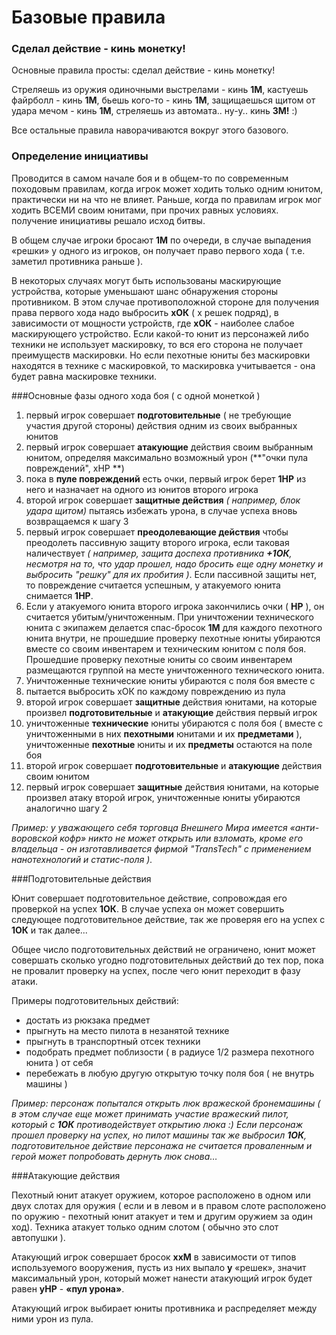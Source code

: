 # Базовые правила

### Cделал дейcтвие - кинь монетку!

Основные правила просты: сделал действие - кинь монетку!

Стреляешь из оружия одиночными выстрелами - кинь **1М**, кастуешь файрболл - кинь **1M**, бьешь кого-то - кинь **1М**, защищаешься щитом от удара мечом - кинь **1М**, стреляешь из автомата.. ну-у.. кинь **3М!** :)

Все остальные правила наворачиваются вокруг этого базового.

### Определение инициативы
Проводится в самом начале боя и в общем-то по современным походовым правилам, когда игрок может ходить только одним юнитом, практически ни на что не влияет. Раньше, когда по правилам игрок мог ходить ВСЕМИ своим юнитами, при прочих равных условиях. получение инициативы решало исход битвы.

В общем случае игроки бросают **1М** по очереди, в случае выпадения «решки» у одного из игроков, он получает право первого хода ( т.е. заметил противника раньше ).

В некоторых случаях могут быть использованы маскирующие устройства, которые уменьшают шанс обнаружения стороны противником. В этом случае противоположной стороне для получения права первого хода надо выбросить **xОК** ( х решек подряд), в зависимости от мощности устройств, где **xОК** - наиболее слабое маскирующего устройство. Если какой-то юнит из персонажей либо техники не использует маскировку, то вся его сторона не получает преимуществ маскировки. Но если пехотные юниты без маскировки находятся в технике с маскировкой, то маскировка учитывается - она будет равна маскировке техники.

###Основные фазы одного хода боя ( c одной монеткой )

1. первый игрок совершает **подготовительные** ( не требующие участия другой стороны) действия одним из своих выбранных юнитов
1. первый игрок совершает **атакующие** действия своим выбранным юнитом, определяя максимально возможный урон (**"очки пула повреждений", xHP **)
1. пока в **пуле повреждений** есть очки, первый игрок берет **1HP**  из него и назначает на одного из юнитов второго игрока
1. второй игрок совершает **защитные действия** *( например, блок удара щитом)* пытаясь избежать урона, в случае успеха вновь возвращаемся к шагу 3
1. первый игрок совершает **преодолевающие действия** чтобы преодолеть пассивную защиту второго игрока, если таковая наличествует *( например, защита доспеха противника **+1ОК**, несмотря на то, что удар прошел, надо бросить еще одну монетку и выбросить "решку" для их пробития )*. Если пассивной защиты нет, то повреждение считается успешным, у атакуемого юнита снимается **1HP**.
1. Если у атакуемого юнита второго игрока закончились очки ( **HP** ), он считается убитым/уничтоженным. При уничтожении технического юнита с экипажем делается спас-бросок **1M** для каждого пехотного юнита внутри, не прошедшие проверку пехотные юниты убираются вместе со своим инвентарем и техническим юнитом с поля боя. Прошедшие проверку пехотные юниты со своим инвентарем размещаются группой на месте уничтоженного технического юнита.
3. Уничтоженные технические юниты убираются с поля боя вместе с 
2. пытается выбросить xОК по каждому повреждению из пула
1. второй игрок совершает **защитные** действия юнитами, на которые произвел **подготовительные** и **атакующие** действия первый игрок
1. уничтоженные **технические** юниты убираются с поля боя ( вместе с уничтоженными в них **пехотными** юнитами и их **предметами** ), уничтоженные **пехотные** юниты и их **предметы** остаются на поле боя
1. второй игрок совершает **подготовительные** и **атакующие** действия своим юнитом
1. первый игрок совершает **защитные** действия юнитами, на которые произвел атаку второй игрок, уничтоженные юниты убираются аналогично шагу 2

*Пример: у уважающего себя торговца Внешнего Мира имеется «анти-воровской кофр» никто не может открыть или взломать, кроме его владельца - он изготавливается фирмой "TransTech" с применением нанотехнологий и статис-поля ).*

###Подготовительные действия

Юнит совершает подготовительное действие, сопровождая его проверкой на успех **1ОК**. В случае успеха он может совершить следующее подготовительное действие, так же проверяя его на успех с **1ОК** и так далее...

Общее число подготовительных действий не ограничено, юнит может совершать сколько угодно подготовительных действий до тех пор, пока не провалит проверку на успех, после чего юнит переходит в фазу атаки.

Примеры подготовительных действий:
* достать из рюкзака предмет
* прыгнуть на место пилота в незанятой технике
* прыгнуть в транспортный отсек техники
* подобрать предмет поблизости ( в радиусе 1/2 размера пехотного юнита ) от себя
* перебежать в любую другую открытую точку поля боя ( не внутрь машины )

*Пример: персонаж попытался открыть люк вражеской бронемашины ( в этом случае еще может принимать участие вражеский пилот, который с **1ОК** противодействует открытию люка :) Если персонаж прошел проверку на успех, но пилот машины так же выбросил **1ОК**, подготовительное действие персонажа не считается проваленным и герой может попробовать дернуть люк снова…*

###Атакующие действия

Пехотный юнит атакует оружием, которое расположено в одном или двух слотах для оружия ( если и в левом и в правом слоте расположено по оружию - пехотный юнит атакует и тем и другим оружием за один ход). Техника атакует только одним слотом ( обычно это слот автопушки ).

Атакующий игрок совершает бросок **xxM** в зависимости от типов используемого вооружения, пусть из них выпало **y** «решек», значит максимальный урон, который может нанести атакующий игрок будет равен **yHP** - **«пул урона»**.

Атакующий игрок выбирает юниты противника и распределяет между ними урон из пула.
